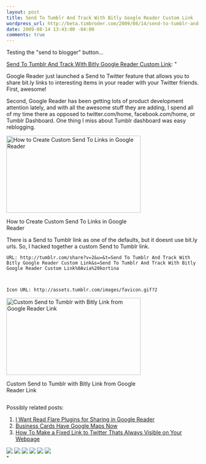 ```yaml
--- 
layout: post
title: Send To Tumblr And Track With Bitly Google Reader Custom Link
wordpress_url: http://beta.timbroder.com/2009/08/14/send-to-tumblr-and-track-with-bitly-google-reader-custom-link/
date: 2009-08-14 13:43:00 -04:00
comments: true
---
```

Testing the "send to blogger" button...

<a href="http://labs.kortina.net/2009/08/13/send-to-tumblr-and-track-with-bitly-google-reader-custom-link/">Send To Tumblr And Track With Bitly Google Reader Custom Link</a>: "<p>Google Reader just launched a Send to Twitter feature that allows you to share bit.ly links to interesting items in your reader with your Twitter friends. First, awesome!</p>
<p>Second, Google Reader has been getting lots of product development attention lately, and with all the awesome stuff they are adding, I spend all of my time there as opposed to twitter.com/home, facebook.com/home, or Tumblr Dashboard. One thing I miss about Tumblr dashboard was easy reblogging.</p>
<div style="width:360px"><a href="http://labs.kortina.net/files/2009/08/2009-08-13_2354.png"><img src="http://labs.kortina.net/files/2009/08/2009-08-13_2354-300x173.png" alt="How to Create Custom Send To Links in Google Reader" width="350" height="201"/></a><p>How to Create Custom Send To Links in Google Reader</p></div>
<p>There is a Send to Tumblr link as one of the defaults, but it doesnt use bit.ly urls. So, I hacked together a custom Send to Tumblr link.</p>
<p><code>URL: http://tumblr.com/share?v=2&amp;u=&amp;t=Send To Tumblr And Track With Bitly Google Reader Custom Link&amp;s=Send To Tumblr And Track With Bitly Google Reader Custom Link%0Avia%20kortina</code></p>
<p><code> </code></p>
<p><code>Icon URL: http://assets.tumblr.com/images/favicon.gif?2</code></p>
<div style="width:360px"><a href="http://labs.kortina.net/files/2009/08/2009-08-13_2351.png"><img src="http://labs.kortina.net/files/2009/08/2009-08-13_2351-300x170.png" alt="Custom Send to Tumblr with Bitly Link from Google Reader Link" width="350" height="201"/></a><p>Custom Send to Tumblr with Bitly Link from Google Reader Link</p></div>
<img src="http://labs.kortina.net/?ak_action=api_record_view&amp;id=351&amp;type=feed" alt=""/>

<p>Possibly related posts:<ol><li><a href="http://labs.kortina.net/2009/07/26/i-want-read-flare-plugins-for-sharing-in-google-reader/" rel="bookmark" title="Permanent Link: I Want Read Flare  Plugins for Sharing in Google Reader">I Want Read Flare  Plugins for Sharing in Google Reader</a></li><li><a href="http://labs.kortina.net/2009/08/05/business-cards-have-google-maps-now/" rel="bookmark" title="Permanent Link: Business Cards Have Google Maps Now">Business Cards Have Google Maps Now</a></li><li><a href="http://labs.kortina.net/2009/07/13/how-to-make-a-fixed-link-to-twitter-thats-always-visible-on-your-webpage/" rel="bookmark" title="Permanent Link: How To Make a Fixed Link to Twitter Thats Always Visible on Your Webpage">How To Make a Fixed Link to Twitter Thats Always Visible on Your Webpage</a></li></ol></p><div>
<a href="http://feeds.feedburner.com/~ff/kortina-essays?a=o2hn6f5JGDQ:skeQbrLiUSU:yIl2AUoC8zA"><img src="http://feeds.feedburner.com/~ff/kortina-essays?d=yIl2AUoC8zA" border="0"/></a> <a href="http://feeds.feedburner.com/~ff/kortina-essays?a=o2hn6f5JGDQ:skeQbrLiUSU:D7DqB2pKExk"><img src="http://feeds.feedburner.com/~ff/kortina-essays?i=o2hn6f5JGDQ:skeQbrLiUSU:D7DqB2pKExk" border="0"/></a> <a href="http://feeds.feedburner.com/~ff/kortina-essays?a=o2hn6f5JGDQ:skeQbrLiUSU:qj6IDK7rITs"><img src="http://feeds.feedburner.com/~ff/kortina-essays?d=qj6IDK7rITs" border="0"/></a> <a href="http://feeds.feedburner.com/~ff/kortina-essays?a=o2hn6f5JGDQ:skeQbrLiUSU:gIN9vFwOqvQ"><img src="http://feeds.feedburner.com/~ff/kortina-essays?i=o2hn6f5JGDQ:skeQbrLiUSU:gIN9vFwOqvQ" border="0"/></a> <a href="http://feeds.feedburner.com/~ff/kortina-essays?a=o2hn6f5JGDQ:skeQbrLiUSU:7Q72WNTAKBA"><img src="http://feeds.feedburner.com/~ff/kortina-essays?d=7Q72WNTAKBA" border="0"/></a> <a href="http://feeds.feedburner.com/~ff/kortina-essays?a=o2hn6f5JGDQ:skeQbrLiUSU:c-S6u7MTCTE"><img src="http://feeds.feedburner.com/~ff/kortina-essays?d=c-S6u7MTCTE" border="0"/></a>
</div>"

